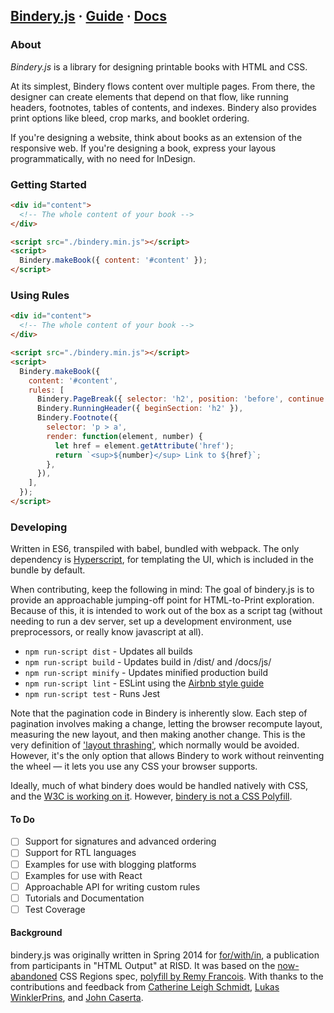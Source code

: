 ## [Bindery.js](http://evanbrooks.info/bindery/) · [Guide](http://evanbrooks.info/bindery/guide) · [Docs](http://evanbrooks.info/bindery/docs)

### About

*Bindery.js* is a library for designing printable books with HTML and CSS.

At its simplest, Bindery flows content over multiple pages. From there, the designer can create elements that depend on that flow, like running headers, footnotes, tables of contents, and indexes. Bindery also provides print options like bleed, crop marks, and booklet ordering.

If you're designing a website, think about books as an extension of the responsive web. If you're designing a book, express your layous programmatically, with no need for InDesign.

### Getting Started

```html
<div id="content">
  <!-- The whole content of your book -->
</div>

<script src="./bindery.min.js"></script>
<script>
  Bindery.makeBook({ content: '#content' });
</script>
```

### Using Rules

```html
<div id="content">
  <!-- The whole content of your book -->
</div>

<script src="./bindery.min.js"></script>
<script>
  Bindery.makeBook({
    content: '#content',
    rules: [
      Bindery.PageBreak({ selector: 'h2', position: 'before', continue: 'right' }),
      Bindery.RunningHeader({ beginSection: 'h2' }),
      Bindery.Footnote({
        selector: 'p > a',
        render: function(element, number) {
          let href = element.getAttribute('href');
          return `<sup>${number}</sup> Link to ${href}`;
        },
      }),
    ],
  });
</script>
```


### Developing

Written in ES6, transpiled with babel, bundled with webpack. The only dependency is [Hyperscript](https://github.com/hyperhype/hyperscript), for templating the UI, which is included in the bundle by default.

When contributing, keep the following in mind: The goal of bindery.js is to provide an approachable jumping-off point for HTML-to-Print exploration. Because of this, it is intended to work out of the box as a script tag (without needing to run a dev server, set up a development environment, use preprocessors, or really know javascript at all).

- `npm run-script dist` - Updates all builds
- `npm run-script build` - Updates build in /dist/ and /docs/js/
- `npm run-script minify` - Updates minified production build
- `npm run-script lint` - ESLint using the [Airbnb style guide](https://github.com/airbnb/javascript)
- `npm run-script test` - Runs Jest

Note that the pagination code in Bindery is inherently slow. Each step of pagination involves
making a change, letting the browser recompute layout, measuring the
new layout, and then making another change.
This is the very definition of ['layout thrashing'](https://developers.google.com/web/fundamentals/performance/rendering/avoid-large-complex-layouts-and-layout-thrashing),
which normally would be avoided. However, it's the only option that allows Bindery
to work without reinventing the wheel — it lets you use any CSS your browser supports.

Ideally, much of what bindery does would be handled natively with CSS,
and the [W3C is working on it](https://drafts.csswg.org/css-page-3/). However, [bindery is not a CSS Polyfill](https://evanbrooks.info/bindery/about#what-bindery-is-not).


#### To Do

- [ ] Support for signatures and advanced ordering
- [ ] Support for RTL languages
- [ ] Examples for use with blogging platforms
- [ ] Examples for use with React
- [ ] Approachable API for writing custom rules
- [ ] Tutorials and Documentation
- [ ] Test Coverage

#### Background

bindery.js was originally written in Spring 2014 for [for/with/in](http://htmloutput.risd.gd/),
a publication from participants in "HTML Output" at RISD. It was based on the [now-abandoned](https://alistapart.com/blog/post/css-regions-considered-harmful) CSS Regions spec, [polyfill by Remy Francois](https://github.com/FremyCompany/css-regions-polyfill). With thanks to the contributions and feedback from [Catherine Leigh Schmidt](http://cath.land), [Lukas WinklerPrins](http://ltwp.net), and [John Caserta](http://johncaserta.com/).
